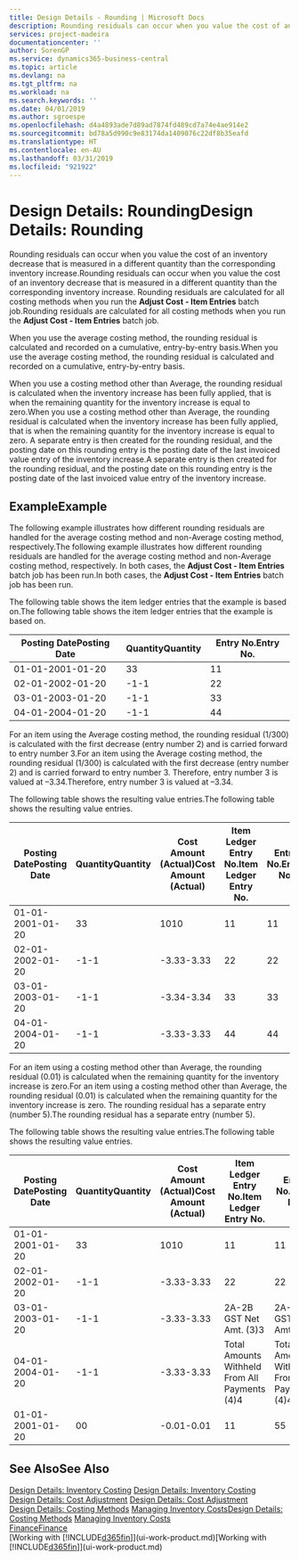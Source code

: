 ```yaml
---
title: Design Details - Rounding | Microsoft Docs
description: Rounding residuals can occur when you value the cost of an inventory decrease that is measured in a different quantity than the corresponding inventory increase. Rounding residuals are calculated for all costing methods when you run the **Adjust Cost - Item Entries** batch job.
services: project-madeira
documentationcenter: ''
author: SorenGP
ms.service: dynamics365-business-central
ms.topic: article
ms.devlang: na
ms.tgt_pltfrm: na
ms.workload: na
ms.search.keywords: ''
ms.date: 04/01/2019
ms.author: sgroespe
ms.openlocfilehash: d4a4893ade7d89ad7874fd489cd7a74e4ae914e2
ms.sourcegitcommit: bd78a5d990c9e83174da1409076c22df8b35eafd
ms.translationtype: HT
ms.contentlocale: en-AU
ms.lasthandoff: 03/31/2019
ms.locfileid: "921922"
---
```

# <a name="design-details-rounding"></a><span data-ttu-id="e8663-104">Design Details: Rounding</span><span class="sxs-lookup"><span data-stu-id="e8663-104">Design Details: Rounding</span></span>
<span data-ttu-id="e8663-105">Rounding residuals can occur when you value the cost of an inventory decrease that is measured in a different quantity than the corresponding inventory increase.</span><span class="sxs-lookup"><span data-stu-id="e8663-105">Rounding residuals can occur when you value the cost of an inventory decrease that is measured in a different quantity than the corresponding inventory increase.</span></span> <span data-ttu-id="e8663-106">Rounding residuals are calculated for all costing methods when you run the **Adjust Cost - Item Entries** batch job.</span><span class="sxs-lookup"><span data-stu-id="e8663-106">Rounding residuals are calculated for all costing methods when you run the **Adjust Cost - Item Entries** batch job.</span></span>  

 <span data-ttu-id="e8663-107">When you use the average costing method, the rounding residual is calculated and recorded on a cumulative, entry-by-entry basis.</span><span class="sxs-lookup"><span data-stu-id="e8663-107">When you use the average costing method, the rounding residual is calculated and recorded on a cumulative, entry-by-entry basis.</span></span>  

 <span data-ttu-id="e8663-108">When you use a costing method other than Average, the rounding residual is calculated when the inventory increase has been fully applied, that is when the remaining quantity for the inventory increase is equal to zero.</span><span class="sxs-lookup"><span data-stu-id="e8663-108">When you use a costing method other than Average, the rounding residual is calculated when the inventory increase has been fully applied, that is when the remaining quantity for the inventory increase is equal to zero.</span></span> <span data-ttu-id="e8663-109">A separate entry is then created for the rounding residual, and the posting date on this rounding entry is the posting date of the last invoiced value entry of the inventory increase.</span><span class="sxs-lookup"><span data-stu-id="e8663-109">A separate entry is then created for the rounding residual, and the posting date on this rounding entry is the posting date of the last invoiced value entry of the inventory increase.</span></span>  

## <a name="example"></a><span data-ttu-id="e8663-110">Example</span><span class="sxs-lookup"><span data-stu-id="e8663-110">Example</span></span>  
 <span data-ttu-id="e8663-111">The following example illustrates how different rounding residuals are handled for the average costing method and non-Average costing method, respectively.</span><span class="sxs-lookup"><span data-stu-id="e8663-111">The following example illustrates how different rounding residuals are handled for the average costing method and non-Average costing method, respectively.</span></span> <span data-ttu-id="e8663-112">In both cases, the **Adjust Cost - Item Entries** batch job has been run.</span><span class="sxs-lookup"><span data-stu-id="e8663-112">In both cases, the **Adjust Cost - Item Entries** batch job has been run.</span></span>  

 <span data-ttu-id="e8663-113">The following table shows the item ledger entries that the example is based on.</span><span class="sxs-lookup"><span data-stu-id="e8663-113">The following table shows the item ledger entries that the example is based on.</span></span>  

|<span data-ttu-id="e8663-114">Posting Date</span><span class="sxs-lookup"><span data-stu-id="e8663-114">Posting Date</span></span>|<span data-ttu-id="e8663-115">Quantity</span><span class="sxs-lookup"><span data-stu-id="e8663-115">Quantity</span></span>|<span data-ttu-id="e8663-116">Entry No.</span><span class="sxs-lookup"><span data-stu-id="e8663-116">Entry No.</span></span>|  
|------------------|--------------|---------------|  
|<span data-ttu-id="e8663-117">01-01-20</span><span class="sxs-lookup"><span data-stu-id="e8663-117">01-01-20</span></span>|<span data-ttu-id="e8663-118">3</span><span class="sxs-lookup"><span data-stu-id="e8663-118">3</span></span>|<span data-ttu-id="e8663-119">1</span><span class="sxs-lookup"><span data-stu-id="e8663-119">1</span></span>|  
|<span data-ttu-id="e8663-120">02-01-20</span><span class="sxs-lookup"><span data-stu-id="e8663-120">02-01-20</span></span>|<span data-ttu-id="e8663-121">-1</span><span class="sxs-lookup"><span data-stu-id="e8663-121">-1</span></span>|<span data-ttu-id="e8663-122">2</span><span class="sxs-lookup"><span data-stu-id="e8663-122">2</span></span>|  
|<span data-ttu-id="e8663-123">03-01-20</span><span class="sxs-lookup"><span data-stu-id="e8663-123">03-01-20</span></span>|<span data-ttu-id="e8663-124">-1</span><span class="sxs-lookup"><span data-stu-id="e8663-124">-1</span></span>|<span data-ttu-id="e8663-125">3</span><span class="sxs-lookup"><span data-stu-id="e8663-125">3</span></span>|  
|<span data-ttu-id="e8663-126">04-01-20</span><span class="sxs-lookup"><span data-stu-id="e8663-126">04-01-20</span></span>|<span data-ttu-id="e8663-127">-1</span><span class="sxs-lookup"><span data-stu-id="e8663-127">-1</span></span>|<span data-ttu-id="e8663-128">4</span><span class="sxs-lookup"><span data-stu-id="e8663-128">4</span></span>|  

 <span data-ttu-id="e8663-129">For an item using the Average costing method, the rounding residual (1/300) is calculated with the first decrease (entry number 2) and is carried forward to entry number 3.</span><span class="sxs-lookup"><span data-stu-id="e8663-129">For an item using the Average costing method, the rounding residual (1/300) is calculated with the first decrease (entry number 2) and is carried forward to entry number 3.</span></span> <span data-ttu-id="e8663-130">Therefore, entry number 3 is valued at –3.34.</span><span class="sxs-lookup"><span data-stu-id="e8663-130">Therefore, entry number 3 is valued at –3.34.</span></span>  

 <span data-ttu-id="e8663-131">The following table shows the resulting value entries.</span><span class="sxs-lookup"><span data-stu-id="e8663-131">The following table shows the resulting value entries.</span></span>  

|<span data-ttu-id="e8663-132">Posting Date</span><span class="sxs-lookup"><span data-stu-id="e8663-132">Posting Date</span></span>|<span data-ttu-id="e8663-133">Quantity</span><span class="sxs-lookup"><span data-stu-id="e8663-133">Quantity</span></span>|<span data-ttu-id="e8663-134">Cost Amount (Actual)</span><span class="sxs-lookup"><span data-stu-id="e8663-134">Cost Amount (Actual)</span></span>|<span data-ttu-id="e8663-135">Item Ledger Entry No.</span><span class="sxs-lookup"><span data-stu-id="e8663-135">Item Ledger Entry No.</span></span>|<span data-ttu-id="e8663-136">Entry No.</span><span class="sxs-lookup"><span data-stu-id="e8663-136">Entry No.</span></span>|  
|------------------|--------------|----------------------------|---------------------------|---------------|  
|<span data-ttu-id="e8663-137">01-01-20</span><span class="sxs-lookup"><span data-stu-id="e8663-137">01-01-20</span></span>|<span data-ttu-id="e8663-138">3</span><span class="sxs-lookup"><span data-stu-id="e8663-138">3</span></span>|<span data-ttu-id="e8663-139">10</span><span class="sxs-lookup"><span data-stu-id="e8663-139">10</span></span>|<span data-ttu-id="e8663-140">1</span><span class="sxs-lookup"><span data-stu-id="e8663-140">1</span></span>|<span data-ttu-id="e8663-141">1</span><span class="sxs-lookup"><span data-stu-id="e8663-141">1</span></span>|  
|<span data-ttu-id="e8663-142">02-01-20</span><span class="sxs-lookup"><span data-stu-id="e8663-142">02-01-20</span></span>|<span data-ttu-id="e8663-143">-1</span><span class="sxs-lookup"><span data-stu-id="e8663-143">-1</span></span>|<span data-ttu-id="e8663-144">-3.33</span><span class="sxs-lookup"><span data-stu-id="e8663-144">-3.33</span></span>|<span data-ttu-id="e8663-145">2</span><span class="sxs-lookup"><span data-stu-id="e8663-145">2</span></span>|<span data-ttu-id="e8663-146">2</span><span class="sxs-lookup"><span data-stu-id="e8663-146">2</span></span>|  
|<span data-ttu-id="e8663-147">03-01-20</span><span class="sxs-lookup"><span data-stu-id="e8663-147">03-01-20</span></span>|<span data-ttu-id="e8663-148">-1</span><span class="sxs-lookup"><span data-stu-id="e8663-148">-1</span></span>|<span data-ttu-id="e8663-149">-3.34</span><span class="sxs-lookup"><span data-stu-id="e8663-149">-3.34</span></span>|<span data-ttu-id="e8663-150">3</span><span class="sxs-lookup"><span data-stu-id="e8663-150">3</span></span>|<span data-ttu-id="e8663-151">3</span><span class="sxs-lookup"><span data-stu-id="e8663-151">3</span></span>|  
|<span data-ttu-id="e8663-152">04-01-20</span><span class="sxs-lookup"><span data-stu-id="e8663-152">04-01-20</span></span>|<span data-ttu-id="e8663-153">-1</span><span class="sxs-lookup"><span data-stu-id="e8663-153">-1</span></span>|<span data-ttu-id="e8663-154">-3.33</span><span class="sxs-lookup"><span data-stu-id="e8663-154">-3.33</span></span>|<span data-ttu-id="e8663-155">4</span><span class="sxs-lookup"><span data-stu-id="e8663-155">4</span></span>|<span data-ttu-id="e8663-156">4</span><span class="sxs-lookup"><span data-stu-id="e8663-156">4</span></span>|  

 <span data-ttu-id="e8663-157">For an item using a costing method other than Average, the rounding residual (0.01) is calculated when the remaining quantity for the inventory increase is zero.</span><span class="sxs-lookup"><span data-stu-id="e8663-157">For an item using a costing method other than Average, the rounding residual (0.01) is calculated when the remaining quantity for the inventory increase is zero.</span></span> <span data-ttu-id="e8663-158">The rounding residual has a separate entry (number 5).</span><span class="sxs-lookup"><span data-stu-id="e8663-158">The rounding residual has a separate entry (number 5).</span></span>  

 <span data-ttu-id="e8663-159">The following table shows the resulting value entries.</span><span class="sxs-lookup"><span data-stu-id="e8663-159">The following table shows the resulting value entries.</span></span>  

|<span data-ttu-id="e8663-160">Posting Date</span><span class="sxs-lookup"><span data-stu-id="e8663-160">Posting Date</span></span>|<span data-ttu-id="e8663-161">Quantity</span><span class="sxs-lookup"><span data-stu-id="e8663-161">Quantity</span></span>|<span data-ttu-id="e8663-162">Cost Amount (Actual)</span><span class="sxs-lookup"><span data-stu-id="e8663-162">Cost Amount (Actual)</span></span>|<span data-ttu-id="e8663-163">Item Ledger Entry No.</span><span class="sxs-lookup"><span data-stu-id="e8663-163">Item Ledger Entry No.</span></span>|<span data-ttu-id="e8663-164">Entry No.</span><span class="sxs-lookup"><span data-stu-id="e8663-164">Entry No.</span></span>|  
|------------------|--------------|----------------------------|---------------------------|---------------|  
|<span data-ttu-id="e8663-165">01-01-20</span><span class="sxs-lookup"><span data-stu-id="e8663-165">01-01-20</span></span>|<span data-ttu-id="e8663-166">3</span><span class="sxs-lookup"><span data-stu-id="e8663-166">3</span></span>|<span data-ttu-id="e8663-167">10</span><span class="sxs-lookup"><span data-stu-id="e8663-167">10</span></span>|<span data-ttu-id="e8663-168">1</span><span class="sxs-lookup"><span data-stu-id="e8663-168">1</span></span>|<span data-ttu-id="e8663-169">1</span><span class="sxs-lookup"><span data-stu-id="e8663-169">1</span></span>|  
|<span data-ttu-id="e8663-170">02-01-20</span><span class="sxs-lookup"><span data-stu-id="e8663-170">02-01-20</span></span>|<span data-ttu-id="e8663-171">-1</span><span class="sxs-lookup"><span data-stu-id="e8663-171">-1</span></span>|<span data-ttu-id="e8663-172">-3.33</span><span class="sxs-lookup"><span data-stu-id="e8663-172">-3.33</span></span>|<span data-ttu-id="e8663-173">2</span><span class="sxs-lookup"><span data-stu-id="e8663-173">2</span></span>|<span data-ttu-id="e8663-174">2</span><span class="sxs-lookup"><span data-stu-id="e8663-174">2</span></span>|  
|<span data-ttu-id="e8663-175">03-01-20</span><span class="sxs-lookup"><span data-stu-id="e8663-175">03-01-20</span></span>|<span data-ttu-id="e8663-176">-1</span><span class="sxs-lookup"><span data-stu-id="e8663-176">-1</span></span>|<span data-ttu-id="e8663-177">-3.33</span><span class="sxs-lookup"><span data-stu-id="e8663-177">-3.33</span></span>|<span data-ttu-id="e8663-178">2A-2B GST Net Amt. (3)</span><span class="sxs-lookup"><span data-stu-id="e8663-178">3</span></span>|<span data-ttu-id="e8663-179">2A-2B GST Net Amt. (3)</span><span class="sxs-lookup"><span data-stu-id="e8663-179">3</span></span>|  
|<span data-ttu-id="e8663-180">04-01-20</span><span class="sxs-lookup"><span data-stu-id="e8663-180">04-01-20</span></span>|<span data-ttu-id="e8663-181">-1</span><span class="sxs-lookup"><span data-stu-id="e8663-181">-1</span></span>|<span data-ttu-id="e8663-182">-3.33</span><span class="sxs-lookup"><span data-stu-id="e8663-182">-3.33</span></span>|<span data-ttu-id="e8663-183">Total Amounts Withheld From All Payments (4)</span><span class="sxs-lookup"><span data-stu-id="e8663-183">4</span></span>|<span data-ttu-id="e8663-184">Total Amounts Withheld From All Payments (4)</span><span class="sxs-lookup"><span data-stu-id="e8663-184">4</span></span>|  
|<span data-ttu-id="e8663-185">01-01-20</span><span class="sxs-lookup"><span data-stu-id="e8663-185">01-01-20</span></span>|<span data-ttu-id="e8663-186">0</span><span class="sxs-lookup"><span data-stu-id="e8663-186">0</span></span>|<span data-ttu-id="e8663-187">-0.01</span><span class="sxs-lookup"><span data-stu-id="e8663-187">-0.01</span></span>|<span data-ttu-id="e8663-188">1</span><span class="sxs-lookup"><span data-stu-id="e8663-188">1</span></span>|<span data-ttu-id="e8663-189">5</span><span class="sxs-lookup"><span data-stu-id="e8663-189">5</span></span>|  

## <a name="see-also"></a><span data-ttu-id="e8663-190">See Also</span><span class="sxs-lookup"><span data-stu-id="e8663-190">See Also</span></span>  
 <span data-ttu-id="e8663-191">[Design Details: Inventory Costing](design-details-inventory-costing.md) </span><span class="sxs-lookup"><span data-stu-id="e8663-191">[Design Details: Inventory Costing](design-details-inventory-costing.md) </span></span>  
 <span data-ttu-id="e8663-192">[Design Details: Cost Adjustment](design-details-cost-adjustment.md) </span><span class="sxs-lookup"><span data-stu-id="e8663-192">[Design Details: Cost Adjustment](design-details-cost-adjustment.md) </span></span>  
 <span data-ttu-id="e8663-193">[Design Details: Costing Methods](design-details-costing-methods.md) [Managing Inventory Costs](finance-manage-inventory-costs.md)</span><span class="sxs-lookup"><span data-stu-id="e8663-193">[Design Details: Costing Methods](design-details-costing-methods.md) [Managing Inventory Costs](finance-manage-inventory-costs.md)</span></span>  
 [<span data-ttu-id="e8663-194">Finance</span><span class="sxs-lookup"><span data-stu-id="e8663-194">Finance</span></span>](finance.md)  
 <span data-ttu-id="e8663-195">[Working with [!INCLUDE[d365fin](includes/d365fin_md.md)]](ui-work-product.md)</span><span class="sxs-lookup"><span data-stu-id="e8663-195">[Working with [!INCLUDE[d365fin](includes/d365fin_md.md)]](ui-work-product.md)</span></span>
